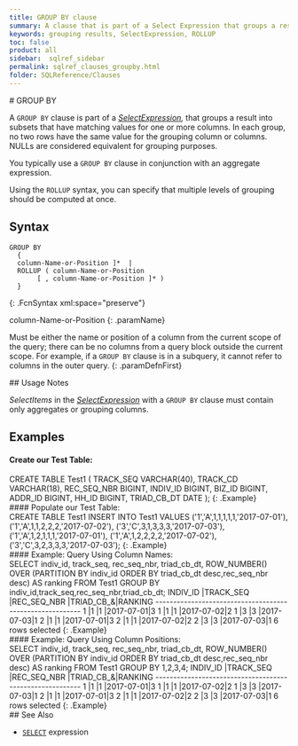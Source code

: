 ```yaml
---
title: GROUP BY clause
summary: A clause that is part of a Select Expression that groups a result into subsets that have matching values for one or more columns.
keywords: grouping results, SelectExpression, ROLLUP
toc: false
product: all
sidebar:  sqlref_sidebar
permalink: sqlref_clauses_groupby.html
folder: SQLReference/Clauses
---
```

<section>
<div class="TopicContent" data-swiftype-index="true" markdown="1">
# GROUP BY

A `GROUP BY` clause is part of a
*[SelectExpression](sqlref_expressions_select.html),* that groups a
result into subsets that have matching values for one or more columns.
In each group, no two rows have the same value for the grouping column
or columns. NULLs are considered equivalent for grouping purposes.

You typically use a `GROUP BY` clause in conjunction with an aggregate
expression.

Using the `ROLLUP` syntax, you can specify that multiple levels of
grouping should be computed at once.

## Syntax

<div class="fcnWrapperWide" markdown="1">

    GROUP BY
      {
      column-Name-or-Position ]*  |
      ROLLUP ( column-Name-or-Position
    	   [ , column-Name-or-Position ]* )
      }
{: .FcnSyntax xml:space="preserve"}

</div>
<div class="paramList" markdown="1">
column-Name-or-Position
{: .paramName}

Must be either the name or position of a column from the current scope
of the query; there can be no columns from a query block outside the
current scope. For example, if a `GROUP BY` clause is in a subquery, it
cannot refer to columns in the outer query.
{: .paramDefnFirst}

</div>
## Usage Notes

*SelectItems* in the
*[SelectExpression](sqlref_expressions_select.html)* with a `GROUP BY`
clause must contain only aggregates or grouping columns.

## Examples

#### Create our Test Table:

<div class="preWrapperWide" markdown="1">
    CREATE TABLE Test1
    (
        TRACK_SEQ VARCHAR(40),
        TRACK_CD VARCHAR(18),
        REC_SEQ_NBR BIGINT,
        INDIV_ID BIGINT,
        BIZ_ID BIGINT,
        ADDR_ID BIGINT,
        HH_ID BIGINT,
        TRIAD_CB_DT DATE
    );
{: .Example}

</div>
#### Populate our Test Table:

<div class="preWrapperWide" markdown="1">
    CREATE TABLE Test1
    INSERT INTO Test1 VALUES
        ('1','A',1,1,1,1,1,'2017-07-01'),
        ('1','A',1,1,2,2,2,'2017-07-02'),
        ('3','C',3,1,3,3,3,'2017-07-03'),
        ('1','A',1,2,1,1,1,'2017-07-01'),
        ('1','A',1,2,2,2,2,'2017-07-02'),
        ('3','C',3,2,3,3,3,'2017-07-03');
{: .Example}

</div>
#### Example: Query Using Column Names:

<div class="preWrapperWide" markdown="1">
    SELECT indiv_id, track_seq, rec_seq_nbr, triad_cb_dt, ROW_NUMBER()
    OVER (PARTITION BY indiv_id ORDER BY triad_cb_dt desc,rec_seq_nbr desc) AS ranking
    FROM Test1
    GROUP BY indiv_id,track_seq,rec_seq_nbr,triad_cb_dt;
    INDIV_ID |TRACK_SEQ |REC_SEQ_NBR |TRIAD_CB_&|RANKING
    ---------------------------------------------------------
    1        |1         |1           |2017-07-01|3
    1        |1         |1           |2017-07-02|2
    1        |3         |3           |2017-07-03|1
    2        |1         |1           |2017-07-01|3
    2        |1         |1           |2017-07-02|2
    2        |3         |3           |2017-07-03|1
    6 rows selected
{: .Example}

</div>
#### Example: Query Using Column Positions:

<div class="preWrapperWide" markdown="1">
    SELECT indiv_id, track_seq, rec_seq_nbr, triad_cb_dt, ROW_NUMBER()
    OVER (PARTITION BY indiv_id ORDER BY triad_cb_dt desc,rec_seq_nbr desc) AS ranking
    FROM Test1
    GROUP BY 1,2,3,4;
    INDIV_ID |TRACK_SEQ |REC_SEQ_NBR |TRIAD_CB_&|RANKING
    ---------------------------------------------------------
    1        |1         |1           |2017-07-01|3
    1        |1         |1           |2017-07-02|2
    1        |3         |3           |2017-07-03|1
    2        |1         |1           |2017-07-01|3
    2        |1         |1           |2017-07-02|2
    2        |3         |3           |2017-07-03|1
    6 rows selected
{: .Example}

</div>
## See Also

* [`SELECT`](sqlref_expressions_select.html) expression

</div>
</section>
